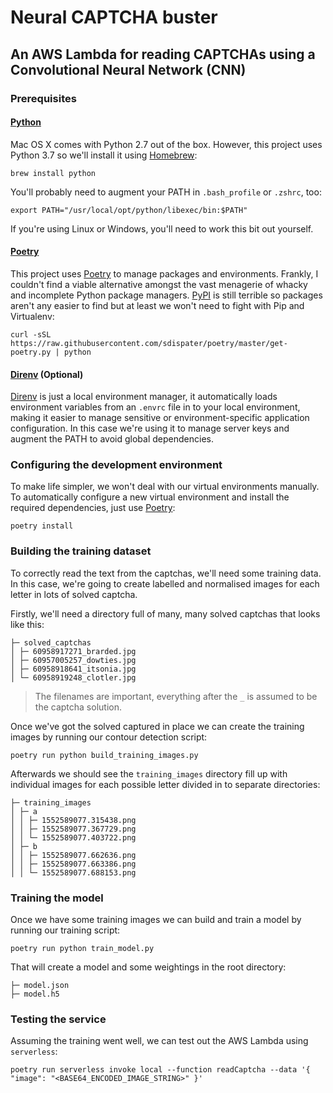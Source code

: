 # Neural CAPTCHA buster
## An AWS Lambda for reading CAPTCHAs using a Convolutional Neural Network (CNN)

### Prerequisites

#### [Python](https://docs.python-guide.org/starting/install3/osx/)

Mac OS X comes with Python 2.7 out of the box. However, this project uses Python 3.7 so we'll install it using [Homebrew](https://brew.sh/):

```shell
brew install python
```

You'll probably need to augment your PATH in `.bash_profile` or `.zshrc`, too:

```shell
export PATH="/usr/local/opt/python/libexec/bin:$PATH"
```

If you're using Linux or Windows, you'll need to work this bit out yourself.

#### [Poetry](https://poetry.eustace.io/docs/)

This project uses [Poetry](https://poetry.eustace.io/docs/) to manage packages and environments. Frankly, I couldn't find a viable alternative amongst the vast menagerie of whacky and incomplete Python package managers. [PyPI](https://pypi.org/) is still terrible so packages aren't any easier to find but at least we won't need to fight with Pip and Virtualenv:

```shell
curl -sSL https://raw.githubusercontent.com/sdispater/poetry/master/get-poetry.py | python
```

#### [Direnv](https://direnv.net/) (Optional)

[Direnv](https://direnv.net/) is just a local environment manager, it automatically loads environment variables from an `.envrc` file in to your local environment, making it easier to manage sensitive or environment-specific application configuration.  In this case we're using it to manage server keys and augment the PATH to avoid global dependencies.

### Configuring the development environment

To make life simpler, we won't deal with our virtual environments manually. To automatically configure a new virtual environment and install the required dependencies, just use [Poetry](https://poetry.eustace.io/docs/):

```shell
poetry install
```

### Building the training dataset

To correctly read the text from the captchas, we'll need some training data. In this case, we're going to create labelled and normalised images for each letter in lots of solved captcha.

Firstly, we'll need a directory full of many, many solved captchas that looks like this:

```
├─ solved_captchas
│ ├─ 60958917271_brarded.jpg
│ ├─ 60957005257_dowties.jpg
│ ├─ 60958918641_itsonia.jpg
│ └─ 60958919248_clotler.jpg
```

> The filenames are important, everything after the `_` is assumed to be the captcha solution.

Once we've got the solved captured in place we can create the training images by running our contour detection script:

```shell
poetry run python build_training_images.py
```

Afterwards we should see the `training_images` directory fill up with individual images for each possible letter divided in to separate directories:

```
├─ training_images
│ ├─ a
│ │ ├─ 1552589077.315438.png
│ │ ├─ 1552589077.367729.png
│ │ └─ 1552589077.403722.png
│ ├─ b
│ │ ├─ 1552589077.662636.png
│ │ ├─ 1552589077.663386.png
│ │ └─ 1552589077.688153.png
```

### Training the model

Once we have some training images we can build and train a model by running our training script:

```shell
poetry run python train_model.py
```

That will create a model and some weightings in the root directory:

```
├─ model.json
├─ model.h5
```

### Testing the service

Assuming the training went well, we can test out the AWS Lambda using `serverless`:

```shell
poetry run serverless invoke local --function readCaptcha --data '{ "image": "<BASE64_ENCODED_IMAGE_STRING>" }'
```
